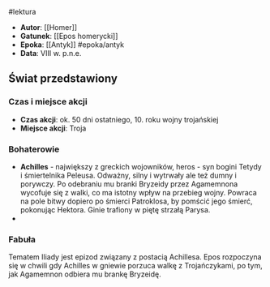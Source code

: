 #lektura 
- **Autor**: [[Homer]]
- **Gatunek**: [[Epos homerycki]] 
- **Epoka**: [[Antyk]] #epoka/antyk
- **Data**: VIII w. p.n.e.

## Świat przedstawiony
### Czas i miejsce akcji
- **Czas akcji**: ok. 50 dni ostatniego, 10. roku wojny trojańskiej
- **Miejsce akcji**: Troja
### Bohaterowie
- **Achilles** - największy z greckich wojowników, heros - syn bogini Tetydy i śmiertelnika Peleusa. Odważny, silny i wytrwały ale też dumny i porywczy. Po odebraniu mu branki Bryzeidy przez Agamemnona wycofuje się z walki, co ma istotny wpływ na przebieg wojny. Powraca na pole bitwy dopiero po śmierci Patroklosa, by pomścić jego śmierć, pokonując Hektora. Ginie trafiony w piętę strzałą Parysa.
- 
### Fabuła
Tematem Iliady jest epizod związany z postacią Achillesa. Epos rozpoczyna się w chwili gdy Achilles w gniewie porzuca walkę z Trojańczykami, po tym, jak Agamemnon odbiera mu brankę Bryzeidę. 